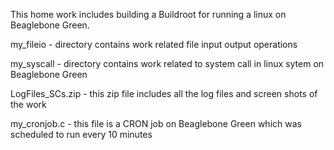 This home work includes building a Buildroot for running a linux on Beaglebone Green.

my_fileio - directory contains work related file input output operations 

my_syscall - directory contains work related to system call in linux sytem on Beaglebone Green

LogFiles_SCs.zip - this zip file includes all the log files and screen shots of the work

my_cronjob.c - this file is a CRON job on Beaglebone Green which was scheduled to run every 10 minutes
